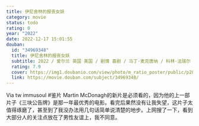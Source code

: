 ```yaml
---
title: 伊尼舍林的报丧女妖
category: movie
status: todo
rating: 0
year: "2022"
date: 2022-12-17 15:01:55
douban:
  id: "34969348"
  title: 伊尼舍林的报丧女妖
  subtitle: 2022 / 爱尔兰 英国 美国 / 剧情 喜剧 / 马丁·麦克唐纳 / 科林·法瑞尔 布莱丹·格里森
  rating: 7.9
  cover: https://img1.doubanio.com/view/photo/m_ratio_poster/public/p2877252828.jpg
  link: https://movie.douban.com/subject/34969348/
---
```


Via tw immusoul #鉴片 Martin McDonagh的新片是必须看的，因为他的上一部片子《三块公告牌》是那一年最优秀的电影。看完后果然没有让我失望，这片子太值得琢磨了，甚至到了我没办法用几句话简单说清楚的地步。上网搜了一下，看到大部分人的关注点放在了男性友谊上，我不同意。
